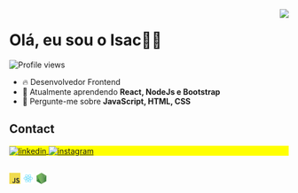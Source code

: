 
<img align='right' height='500em' src='https://raw.githubusercontent.com/gist/Isac14/b100d1d9f3a5aed7446eaeb4f6f2474f/raw/c82a47f47f531ab779e6f43d7ae9d686afe3d43b/githubcard.svg'>

<h1 align="left">Olá, eu sou o Isac👋🏻</h1>

<p align="left"> <img src="https://komarev.com/ghpvc/?username=Isac14&color=green" alt="Profile views" /> </p>

- 🔥 Desenvolvedor Frontend
- 🌱 Atualmente aprendendo **React, NodeJs e Bootstrap**
- 💬 Pergunte-me sobre **JavaScript, HTML, CSS**


## Contact
<p align="left" style="background:yellow">

<a href="https://linkedin.com/in/isac-mamede" target="_blank">
  <img align="center" src="https://img.shields.io/badge/-Isac Mamede-05122A?style=flat&logo=linkedin" alt="linkedin"/>
</a>
<a href="https://instagram.com/m.isac14" target="_blank">
 <img align="center" src="https://img.shields.io/badge/-m.isac14-05122A?style=flat&logo=instagram" alt="instagram"/>
</a>
</p>

<br>
<code><img height="20" alt="javascript" src="https://raw.githubusercontent.com/github/explore/80688e429a7d4ef2fca1e82350fe8e3517d3494d/topics/javascript/javascript.png"></code>
<code><img height="20" alt="react" src="https://raw.githubusercontent.com/github/explore/80688e429a7d4ef2fca1e82350fe8e3517d3494d/topics/react/react.png"></code>
<code><img height="20" alt="nodejs" src="https://raw.githubusercontent.com/github/explore/80688e429a7d4ef2fca1e82350fe8e3517d3494d/topics/nodejs/nodejs.png"></code>    
